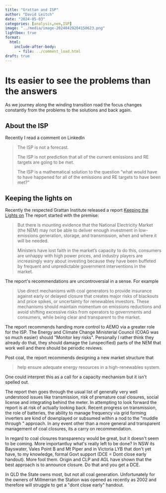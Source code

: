 ```yaml
---
title: "Grattan and ISP"
author: "David Leitch"
date: "2024-05-03"
categories: [analysis,nem,ISP]
image: "../media/image-20240429204150623.png"
lightbox: true
format:
  html:
    include-after-body:
      - file: ../comment_load.html
draft: true
---
```


# Its easier to see the problems than the answers

As we journey along the winding transition road the focus changes constantly from the problems to the solutions and back again.

##  About the ISP

Recently I read a  comment on LinkedIn

> The ISP is not a forecast. 
>
> The ISP is not prediction that all of the current emissions and RE targets are going to be met.
>
> The ISP is a mathematical solution to the question “what would have to have happened for all of the emissions and RE targets to have been met?”

## Keeping the lights on

Recently the respected Grattan Institute released a report [Keeping the Lights on](https://grattan.edu.au/wp-content/uploads/2024/04/Keeping-the-lights-on-Grattan-Institute-Report.pdf) The report started with the premise:

> But there is mounting evidence that the National Electricity Market (the NEM) may not be able to deliver enough investment in low-emissions generation, storage, and transmission, when and where it will be needed.
>
> Ministers have lost faith in the market’s capacity to do this, consumers are unhappy with high power prices, and industry players are increasingly wary about investing because they have been buffeted by frequent and unpredictable government interventions in the market.

The report's recommendations are uncontroversial in a sense. For example

> Use direct mechanisms with coal generators to provide insurance against early or delayed closure that creates major risks of blackouts and price spikes, or uncertainty for renewables investors. These mechanisms should maintain momentum on emissions reductions and avoid shifting excessive risks from operators to governments and consumers, while being clear and transparent to the market.

The report recommends handing more control to AEMO via a greater role for the ISP. The Energy and Climate Change Ministerial Council (COAG was so much easier) should "Monitor key risks". Personally I rather think they already do that, they should damage the (unspecified) parts of the NEM that work well and there should be periodic reviews.

Post coal, the report recommends designing a new market structure that

> help ensure adequate energy resources in a high-renewables system.

One could interpret this as a call for a capacity mechanism but it isn't spelled out. 

The report then goes through the usual  list of generally very well understood  issues like transmission, risk of premature coal closures, social license and integrating behind the meter. In attempting to look forward the report is at risk of actually looking back. Recent progress on transmission, the role of batteries, the ability to manage frequency via grid forming inverters are kind of downplayed or subsumed within a nod to the "muddle through " approach. In any event other than a more general and transparent management of coal closures, its a carry on recommendation.

In regard to coal closures transparency would be great, but it doesn't seem to be coming. More importantluy what's really left to be done? In NSW its  Bayswater, Vales Point B and Mt Piper and in Victoria LYB that don't yet have, to my knowledge, formal Govt support (DCE = Dont close early handout). More fool them. Origin and CLP and AGL have shown that the best approach is to announce closure. Do that and you get a DCE.

In QLD the State owns most, but not all coal generation. Unfortunately for the owners of Millmerran the Station was opened as recently as 2002 and therefore will struggle to get a "dont close early" handout.